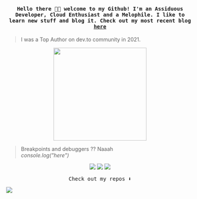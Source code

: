 
<h4 align="center"><samp>Hello there 👋🏾 welcome to my Github! I'm an Assiduous Developer, Cloud Enthusiast and a Melophile. I like to learn new stuff and blog it. Check out my most recent blog <a href= "https://dev.to/shreshthgoyal/user-authorization-in-nodejs-using-postgresql-4gl"> here </a> </samp></h4>

> I was a Top Author on dev.to community in 2021.

<p align="center">
  <img width="250" src="https://media4.giphy.com/media/jrzHNJGWZmnIeAlDGW/giphy.gif?cid=ecf05e47b66uwbwbg89qjo9gt9enccowrj81mqdmoujoc9t5&rid=giphy.gif&ct=s">
</p>

> Breakpoints and debuggers ?? Naaah <br>
> *console.log("here")* 

<p align="center">
<a href= "https://dev.to/shreshthgoyal"><img src="https://img.icons8.com/ios/50/ffffff/devpost.png"/></a>
<a href= "https://www.linkedin.com/in/shreshthg30/"><img src="https://img.icons8.com/ios/50/ffffff/linkedin.png"/></a>
<a href= "https://www.instagram.com/i_shreshth/"><img src="https://img.icons8.com/ios/50/ffffff/instagram-new.png"/></a>
</p>
<p align="center"><samp>
Check out my repos ⬇️  
  </samp>
</p>

![](https://komarev.com/ghpvc/?username=shreshthgoyal&color=lightgrey&style=flat&label=Profile+visits)
